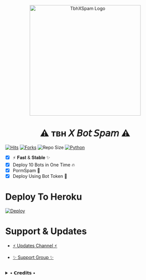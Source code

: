 <p align="center">
  <img src="https://telegra.ph/file/0e4f35197b525369e8ba1.jpg"width="350"" alt="TbhXSpam Logo">
</p>
<h1 align="center">
  <b>⚠️ ᴛʙʜ 𝘟 𝘉𝘰𝘵 𝘚𝘱𝘢𝘮 ⚠️</b>
</h1>

[![Hits](https://hits.seeyoufarm.com/api/count/incr/badge.svg?url=https%3A%2F%2Fgithub.com%2Fharshparmar0%2FTbhXBotSpam&count_bg=%2379C83D&title_bg=%23555555&icon=&icon_color=%23E7E7E7&title=Hits&edge_flat=true)](https://github.com/harshparmar0/TbhXBotSpam)
[![Forks](https://img.shields.io/github/forks/harshparmar0/TbhXBotSpam?style=flat-square&color=blue)](https://github.com/harshparmar0/TbhXBotSpam/fork)
![Repo Size](https://img.shields.io/github/repo-size/harshparmar0/TbhXBotSpam?&color=limegreen&style=flat-square&logo=github)
[![Python](https://img.shields.io/badge/Python-v3.9.7-blue?style=flat-square)](https://www.python.org/)

 
- [x] ⚡ 𝐅𝐚𝐬𝐭 & 𝐒𝐭𝐚𝐛𝐥𝐞 ✨
- [x] Deploy 10 Bots in One Time 🔥
- [x] PormSpam 🌚
- [x] Deploy Using Bot Token 🤖

# Deploy To Heroku

[![Deploy](https://www.herokucdn.com/deploy/button.svg)](https://heroku.com/deploy?template=https://github.com/BeingMighty/MightyBotSpamDeploy)


# Support & Updates
* [⚡ Updates Channel ⚡](https://t.me/THE_BROTHERHOOD_COUNCIL)

* [✨ Support Group ✨](https://t.me/SCHOOL_WALLI_MASTII)
<br>

<details>
 
  <summary> • 𝗖𝗿𝗲𝗱𝗶𝘁𝘀 • </summary>
  
* [RiZoeL Creator](https://github.com/MrRizoel) For Base.
* [MightyX Creator](https://github.com/harshparmar0)
* [Lonami](https://github.com/LonamiWebs/) For [Telethon.](https://github.com/LonamiWebs/Telethon)

</details>
